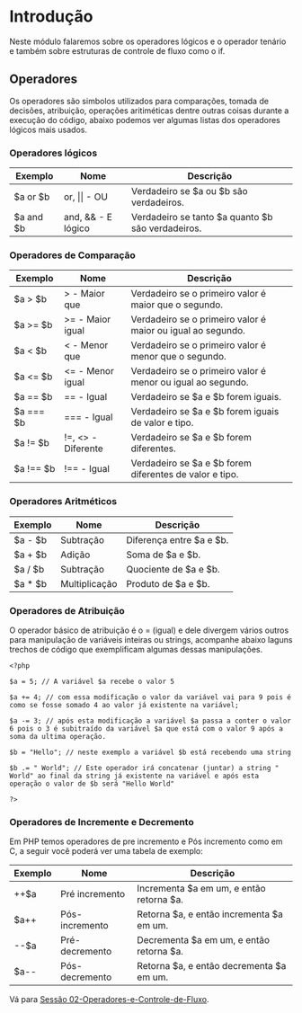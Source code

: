 # Introdução

Neste módulo falaremos sobre os operadores lógicos e o operador tenário e também sobre estruturas de controle de fluxo como o if.

## Operadores


Os operadores são simbolos utilizados para comparações, tomada de decisões, atribuição, operações aritiméticas dentre outras coisas durante a execução do código, abaixo podemos ver algumas listas dos operadores lógicos mais usados.

### Operadores lógicos

| Exemplo   | Nome                  | Descrição                                                   |
|-----------|-----------------------|-------------------------------------------------------------|
|  $a or $b |    or, \|\| - OU      | Verdadeiro se $a ou $b são verdadeiros.                     |
| $a and $b |  and, && - E lógico   | Verdadeiro se tanto $a quanto $b são verdadeiros.           |

### Operadores de Comparação

| Exemplo   | Nome                  | Descrição                                                   |
|-----------|-----------------------|-------------------------------------------------------------|
|  $a > $b  |   > - Maior que       | Verdadeiro se o primeiro valor é maior que o segundo.       |
|  $a >= $b |   >= - Maior igual    | Verdadeiro se o primeiro valor é maior ou igual ao segundo. |
|  $a < $b  |   < - Menor que       | Verdadeiro se o primeiro valor é menor que o segundo.       |
|  $a <= $b |   <= - Menor igual    | Verdadeiro se o primeiro valor é menor ou igual ao segundo. |
|  $a == $b |   == - Igual          | Verdadeiro se $a e $b forem iguais.                         |
| $a === $b |  === - Igual          | Verdadeiro se $a e $b forem iguais de valor e tipo.         |
|  $a != $b |  !=, <> - Diferente   | Verdadeiro se $a e $b forem diferentes.                     |
| $a !== $b |  !== - Igual          | Verdadeiro se $a e $b forem diferentes de valor e tipo.     |

### Operadores Aritméticos

| Exemplo   | Nome                  | Descrição                  |
|-----------|-----------------------|----------------------------|
|  $a - $b  |       Subtração       | Diferença entre $a e $b.   |
|  $a + $b  |         Adição        | Soma de $a e $b.           |
|  $a / $b  |       Subtração       | Quociente de $a e $b.      |
|  $a * $b  |     Multiplicação     | Produto de $a e $b.        |

### Operadores de Atribuição

O operador básico de atribuição é o = (igual) e dele divergem vários outros para manipulação de variáveis inteiras ou strings, acompanhe abaixo laguns trechos de código que exemplificam algumas dessas manipulações.

```
<?php

$a = 5; // A variável $a recebe o valor 5

$a += 4; // com essa modificação o valor da variável vai para 9 pois é como se fosse somado 4 ao valor já existente na variável;

$a -= 3; // após esta modificação a variável $a passa a conter o valor 6 pois o 3 é subitraído da variável $a que está com o valor 9 após a soma da ultima operação.

$b = "Hello"; // neste exemplo a variável $b está recebendo uma string

$b .= " World"; // Este operador irá concatenar (juntar) a string " World" ao final da string já existente na variável e após esta operação o valor de $b será "Hello World"

?>

```

### Operadores de Incremente e Decremento

Em PHP temos operadores de pre incremento e Pós incremento como em C, a seguir você poderá ver uma tabela de exemplo:

| Exemplo  | Nome                  | Descrição                                  |
|----------|-----------------------|--------------------------------------------|
|   ++$a   |    Pré incremento     | Incrementa $a em um, e então retorna $a.   |
|   $a++   |    Pós-incremento     | Retorna $a, e então incrementa $a em um.   |
|   --$a   |    Pré-decremento     | Decrementa $a em um, e então retorna $a.   |
|   $a--   |    Pós-decremento     | Retorna $a, e então decrementa $a em um.   |


Vá para [Sessão 02-Operadores-e-Controle-de-Fluxo](../03-Controle-de-fluxo/README.md).